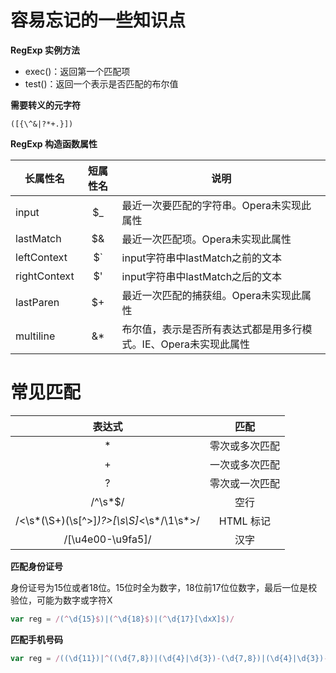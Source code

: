 # 容易忘记的一些知识点

**RegExp 实例方法**

* exec()：返回第一个匹配项
* test()：返回一个表示是否匹配的布尔值


**需要转义的元字符**

```
([{\^&|?*+.}])
```


**RegExp 构造函数属性**

| 长属性名 | 短属性名 | 说明 |
| --- | :---: | --- |
| input | $_ | 最近一次要匹配的字符串。Opera未实现此属性 |
| lastMatch | $& | 最近一次匹配项。Opera未实现此属性 |
| leftContext | $` | input字符串中lastMatch之前的文本 |
| rightContext | $' | input字符串中lastMatch之后的文本 |
| lastParen | $+ | 最近一次匹配的捕获组。Opera未实现此属性 |
| multiline | &* | 布尔值，表示是否所有表达式都是用多行模式。IE、Opera未实现此属性 |


# 常见匹配

| 表达式 | 匹配 |
| :---: | :---: |
| * | 零次或多次匹配 |
| + | 一次或多次匹配 |
| ? | 零次或一次匹配 |
| /^\s*$/ | 空行 |
| /<\s*(\S+)(\s[^>]*)?>[\s\S]*<\s*\/\1\s*>/ | HTML 标记 |
| /[\u4e00-\u9fa5]/ | 汉字 |


**匹配身份证号**

身份证号为15位或者18位。15位时全为数字，18位前17位位数字，最后一位是校验位，可能为数字或字符X

```javascript
var reg = /(^\d{15}$)|(^\d{18}$)|(^\d{17}[\dxX]$)/
```


**匹配手机号码**

```javascript
var reg = /((\d{11})|^((\d{7,8})|(\d{4}|\d{3})-(\d{7,8})|(\d{4}|\d{3})-(\d{7,8})-(\d{4}|\d{3}|\d{2}|\d{1})|(\d{7,8})-(\d{4}|\d{3}|\d{2}|\d{1}))$)/
```
